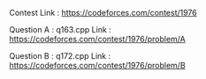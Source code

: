 Contest Link : https://codeforces.com/contest/1976

Question A : q163.cpp
Link : https://codeforces.com/contest/1976/problem/A

Question B : q172.cpp
Link : https://codeforces.com/contest/1976/problem/B
